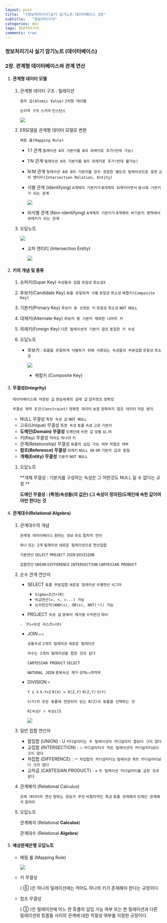 ```yaml
---
layout: post
title:  "[정보처리기사]실기 암기노트 데이터베이스 2장"
subtitle:   "정보처리기사"
categories: doc
tags: 정보처리기사
comments: true
---
```


### 정보처리기사 실기 암기노트 (데이터베이스)

### 2장. 관계형 데이터베이스와 관계 연산

1. #### 관계형 데이터 모델

   1. 관계형 데이터 구조 : 릴레이션

      `원자 값(Atomic Value)` `2차원 테이블`

      `논리적 구조`  `스키마` `인스턴스`

      ![](https://i.imgur.com/TlwqRzO.png)

      

   2. ER모델을 관계형 데이터 모델로 변환

      `매핑 룰(Mapping Rule)`

      - 1:1 관계 `릴레이션 A의 기본키를 B의 외래키로 추가(반대 가능)`

      - 1:N 관계 `릴레이션 A의 기본키를 B의 외래키로 추가(반대 불가능)`

      - N:M 관계 `릴레이션 A와 B의 기본키를 모두 포함한 별도의 릴레이션으로 표현` `교차 엔티티(Intersection Relation, Entity)`

      - 식별 관계 (Identifying) `A개체의 기본키가` `B개체의 외래키이면서` `동시에 기본키가 되는 관계`

        ![](https://i.imgur.com/MWR395M.png)

      - 비식별 관계 (Non-identifying) `A개체의 기본키가` `B개체의 비기본키 영역에서` `외래키가 되는 관계`

      

   3. 오답노트

      ![](https://i.imgur.com/aRX5pWj.png)

      - 교차 엔티티 (Intersection Entity)

        ![](https://i.imgur.com/XfulMEM.png)



2. #### 키의 개념 및 종류

   1. 슈퍼키(Super Key) `속성들의 집합` `유일성` `최소성X`

   2. 후보키(Candidate Key) `튜플 유일하게 식별` `유일성` `최소성` `복합키(Composite Key)`

   3. 기본키(Primary Key) `후보키 중 선정된 키` `유일성` `최소성` `NOT NULL`

   4. 대체키(Alternate Key) `후보키 중 기본키 제외한 나머지 키`

   5. 외래키(Foreign Key) `다른 릴레이션의 기본키 참조` `동일한 키 속성`

   6. 오답노트

      - 후보키 : `튜플을 유일하게 식별하기 위해 사용되는 속성들의 부분집합` `유일성` `최소성`

        ![](https://i.imgur.com/XSRAPV8.png)

        - 복합키 (Composite Key)

   

3. #### 무결성(Integrity)

   `데이터베이스에 저장된 값` `현실세계의 실제 값` `일치정도` `정확성`

   `무결성 제약 조건(Constraint)` `정확한 데이터` `보장` `정확하지 않은 데이터` `저장 방지`

   - NULL 무결성 `특정 속성 값` `NOT NULL`
   - 고유(Unique) 무결성 `특정 속성` `튜플` `속성` `고유` `기본키`
   - **도메인(Domain) 무결성** `도메인에` `속한 값` `성별` `남,여`
   - 키(Key) 무결성 `적어도` `하나의` `키`
   - 관계(Relationship) 무결성 `튜플의 삽입 가능 여부` `적절성 여부`
   - **참조(Reference) 무결성** `외래키` `NULL OK` `OR` `기본키 값과 동일`
   - **개체(Entity) 무결성** `기본키` `NOT NULL`

   1. 오답노트

      **개체 무결성 : 기본키를 구성하는 속성은 그 어떤것도 NULL 일 수 없다는 규정 **

      **도메인 무결성 : (특정)속성들(의 값은) (그 속성이 정의된)도메인에 속한 값이여야만 한다는 것**

   

4. #### 관계대수(Relational Algebra)

   1. 관계대수의 개념

        `관계형 데이터베이스` `원하는 정보` `유도` `절차적 언어`

        `하나` `또는 2개` `릴레이션` `새로운 릴레이션으로` `연산집합`

        `기본연산` `SELECT` `PROJECT` `JOIN` `DIVISION`

        `집합연산` `UNION` `DIFFERENCE` `INTERSECTION` `CARTESIAN PRODUCT`

        

   2. 순수 관계 연산자

        - SELECT `튜플 부분집합` `새로운 릴레이션`  `수평연산` `시그마`

          - `Sigma<조건>(R)` 
          - `비교연산(=, <, >...) 가능` 
          - `논리연산자(AND(∧), OR(∨), NOT(ㄱ)) 가능` 

        -  PROJECT `속성 값` `중복이 제거됨` `수직연산` `파이`

          - `Pi<속성 리스트>(R)`

        - JOIN `▷◁`

          `공통속성` `2개의 릴레이션` `새로운 릴레이션`

          `차수는 2개의 릴레이션을 합한 것과 같다`

          `CARTESIAN PRODUCT` `SELECT`

          `NATURAL JOIN` `중복속성 제거` `성적▷◁학적부`

        - DIVISION `÷`

          `Y ⊆ X` `X-Y=Z` `R(X) = R(Z,Y)` `R(Z,Y)` `S(Y)` 

          `S(Y)의 모든 튜플에 연관되어 있는 R(Z)의 튜플을 선택하는 것`

          `R[속성r ÷ 속성s]S`

          ![](https://i.imgur.com/RXseZRx.png)

   3. 일반 집합 연산자

        - 합집합 (UNION) : U `카디널리티는 두 릴레이션의 카디널리티 합보다 크지 않다`
        - 교집합 (INTERSECTION) : ∩ `카디널리티가 적은 릴레이션의 카디널리티보다 크지 않다`
        - 차집합 (DIFFERENCE) : ㅡ `차집합의 카디널리티는` `릴레이션 R의 카디널리티보다 크지 않다`
        - 교차곱 (CARTESIAN PRODUCT) : × `두 릴레이션 카디널리티를 곱한 것과 같다`

        

   4. 관계해석 (Relational Calculus)

        `관계 데이터의 연산` `원하는 정보가 무엇` `비절차적인 특성` `튜플 관계해석` `도메인 관계해석` `질의어`

   

   5. 오답노트

      관계해석 (Relational **Calculus**)

      관계대수 (Relational **Algebra**)



5. #### 예상문제은행 오답노트

   - 매핑 룰 (Mapping Rule)

     ![](https://i.imgur.com/oJp39pf.png)

   - 키 무결성 

     ( ⑥ )은 하나의 릴레이션에는 적어도 하나의 키가 존재해야 한다는 규정이다.

   - 참조 무결성

     ( ③ )은 릴레이션에 어느 한 튜플의 삽입 가능 여부 또는 한 릴레이션과 다른 릴레이션의 튜플들 사이의 관계에 대한 적절성 여부를 지정한 규정이다.







 

























